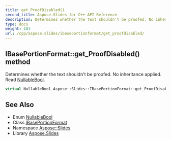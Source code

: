 ```yaml
---
title: get_ProofDisabled()
second_title: Aspose.Slides for C++ API Reference
description: Determines whether the text shouldn't be proofed. No inheritance applied. Read NullableBool.
type: docs
weight: 183
url: /cpp/aspose.slides/ibaseportionformat/get_proofdisabled/
---
```

## IBasePortionFormat::get_ProofDisabled() method


Determines whether the text shouldn't be proofed. No inheritance applied. Read [NullableBool](../../nullablebool/).

```cpp
virtual NullableBool Aspose::Slides::IBasePortionFormat::get_ProofDisabled()=0
```

## See Also

* Enum [NullableBool](../nullablebool/)
* Class [IBasePortionFormat](./)
* Namespace [Aspose::Slides](../)
* Library [Aspose.Slides](../../)